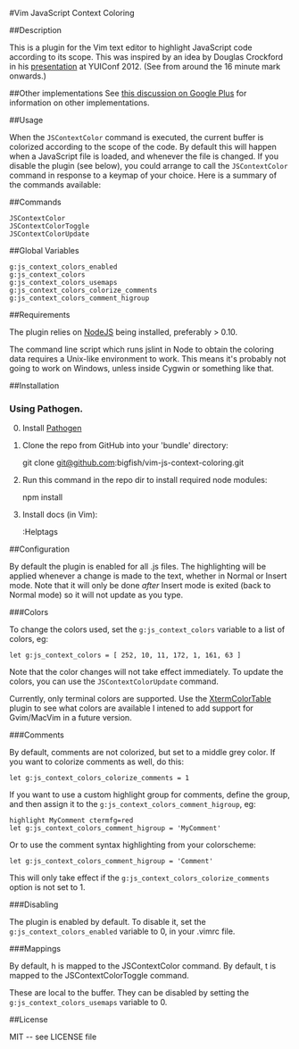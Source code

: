 #Vim JavaScript Context Coloring

##Description

This is a plugin for the Vim text editor to highlight JavaScript code 
according to its scope. This was inspired by an idea by Douglas Crockford
in his [presentation](http://www.youtube.com/watch?v=dkZFtimgAcM) at YUIConf 2012.
(See from around the 16 minute mark onwards.) 

##Other implementations
See [this discussion on Google Plus](https://plus.google.com/118095276221607585885/posts/FzKnHk96m2C)
for information on other implementations.

##Usage

When the `JSContextColor` command is executed, the current buffer is colorized
according to the scope of the code. By default this will happen when a JavaScript
file is loaded, and whenever the file is changed. If you disable the plugin (see below),
you could arrange to call the `JSContextColor` command in response to a keymap of
your choice. Here is a summary of the commands available:

##Commands

    JSContextColor
    JSContextColorToggle
    JSContextColorUpdate

##Global Variables

    g:js_context_colors_enabled
    g:js_context_colors
    g:js_context_colors_usemaps
    g:js_context_colors_colorize_comments
    g:js_context_colors_comment_higroup

##Requirements

The plugin relies on [NodeJS](http://nodejs.org/) being installed, preferably > 0.10.

The command line script which runs jslint in Node to obtain the coloring data 
requires a Unix-like environment to work. This means it's probably not going to work
on Windows, unless inside Cygwin or something like that. 

##Installation

### Using Pathogen.

0. Install [Pathogen](https://github.com/tpope/vim-pathogen)

1. Clone the repo from GitHub into your 'bundle' directory:

    git clone git@github.com:bigfish/vim-js-context-coloring.git

2. Run this command in the repo dir to install required node modules:

    npm install

3. Install docs (in Vim):

    :Helptags

##Configuration

By default the plugin is enabled for all .js files. The highlighting will be applied
whenever a change is made to the text, whether in Normal or Insert mode. Note that it
will only be done *after* Insert mode is exited (back to Normal mode) so it will not 
update as you type.

###Colors

To change the colors used, set the `g:js_context_colors` variable to a list of colors, eg:

	let g:js_context_colors = [ 252, 10, 11, 172, 1, 161, 63 ]

Note that the color changes will not take effect immediately. To update the colors, you
can use the `JSContextColorUpdate` command.

Currently, only terminal colors are supported. Use the [XtermColorTable](http://www.vim.org/scripts/script.php?script_id=3412) plugin to see what colors are available
I intened to add support for Gvim/MacVim in a future version. 

###Comments

By default, comments are not colorized, but set to a middle grey color. If
you want to colorize comments as well, do this:

	let g:js_context_colors_colorize_comments = 1

If you want to use a custom highlight group for comments, define the group,
and then assign it to the `g:js_context_colors_comment_higroup`, eg:

	highlight MyComment ctermfg=red
	let g:js_context_colors_comment_higroup = 'MyComment'

Or to use the comment syntax highlighting from your colorscheme:

	let g:js_context_colors_comment_higroup = 'Comment'

This will only take effect if the `g:js_context_colors_colorize_comments` option
is not set to 1.

###Disabling

The plugin is enabled by default. To disable it, set the `g:js_context_colors_enabled` variable
to 0, in your .vimrc file.

###Mappings

By default, <localleader>h is mapped to the JSContextColor command.
By default, <localleader>t is mapped to the JSContextColorToggle command.

These are local to the buffer. They can be disabled by setting the `g:js_context_colors_usemaps` variable to 0.

##License

MIT -- see LICENSE file
